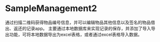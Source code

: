 # SampleManagement2
通过扫描二维码获得物品编号信息，并可以编辑物品其他信息以及签名的物品借出、返还的记录app。
主要通过本地数据库来实现记录的保存，并添加了导入导出功能，可将本地数据导出为excel表格，或者通过excel表格导入数据。
